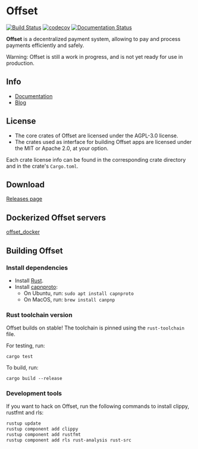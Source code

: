 # Offset

[![Build Status](https://travis-ci.com/freedomlayer/offset.svg?branch=master)](https://travis-ci.com/freedomlayer/offset)
[![codecov](https://codecov.io/gh/freedomlayer/offset/branch/master/graph/badge.svg)](https://codecov.io/gh/freedomlayer/offset)
[![Documentation Status](https://readthedocs.org/projects/offset/badge/?version=latest)](https://offset.readthedocs.io/en/latest/?badge=latest)

**Offset** is a decentralized payment system, allowing to pay and process
payments efficiently and safely.

Warning: Offset is still a work in progress, and is not yet ready for use in production.

## Info

- [Documentation](https://offset.readthedocs.io/en/latest/?badge=latest)
- [Blog](https://www.freedomlayer.org/offset/)

## License

- The core crates of Offset are licensed under the AGPL-3.0 license.
- The crates used as interface for building Offset apps are licensed under the MIT
    or Apache 2.0, at your option.

Each crate license info can be found in the corresponding crate directory and in
the crate's `Cargo.toml`.


## Download

[Releases page](https://github.com/freedomlayer/offset/releases)

## Dockerized Offset servers

[offset_docker](https://github.com/freedomlayer/offset_docker)


## Building Offset

### Install dependencies

- Install [Rust](https://www.rust-lang.org/tools/install).
- Install [capnproto](https://capnproto.org):
  - On Ubuntu, run: `sudo apt install capnproto`
  - On MacOS, run: `brew install canpnp` 

### Rust toolchain version

Offset builds on stable! 
The toolchain is pinned using the `rust-toolchain` file.

For testing, run:

```
cargo test
```

To build, run:

```
cargo build --release
```


### Development tools

If you want to hack on Offset, run the following commands to install clippy,
rustfmt and rls:

```bash
rustup update
rustup component add clippy
rustup component add rustfmt
rustup component add rls rust-analysis rust-src
```
